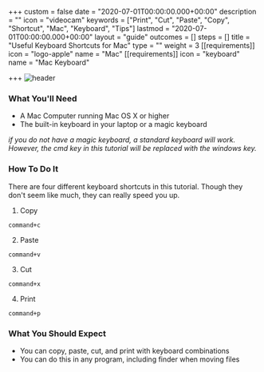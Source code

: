 +++
custom = false
date = "2020-07-01T00:00:00.000+00:00"
description = ""
icon = "videocam"
keywords = ["Print", "Cut", "Paste", "Copy", "Shortcut", "Mac", "Keyboard", "Tips"]
lastmod = "2020-07-01T00:00:00.000+00:00"
layout = "guide"
outcomes = []
steps = []
title = "Useful Keyboard Shortcuts for Mac"
type = ""
weight = 3
[[requirements]]
icon = "logo-apple"
name = "Mac"
[[requirements]]
icon = "keyboard"
name = "Mac Keyboard"

+++
![header](header.jpg "image")
### What You'll Need

* A Mac Computer running Mac OS X or higher
* The built-in keyboard in your laptop or a magic keyboard

_if you do not have a magic keyboard, a standard keyboard will work. However, the cmd key in this tutorial will be replaced with the windows key._

### How To Do It

There are four different keyboard shortcuts in this tutorial. Though they don't seem like much, they can really speed you up.

1. Copy

`command+c`

2. Paste

`command+v`

3. Cut

`command+x`

4. Print

`command+p`

### What You Should Expect

* You can copy, paste, cut, and print with keyboard combinations
* You can do this in any program, including finder when moving files